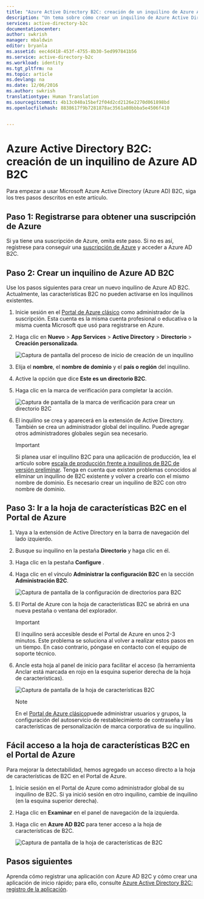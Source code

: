 ```yaml
---
title: "Azure Active Directory B2C: creación de un inquilino de Azure Active Directory B2C | Microsoft Docs"
description: "Un tema sobre cómo crear un inquilino de Azure Active Directory B2C"
services: active-directory-b2c
documentationcenter: 
author: swkrish
manager: mbaldwin
editor: bryanla
ms.assetid: eec4d418-453f-4755-8b30-5ed997841b56
ms.service: active-directory-b2c
ms.workload: identity
ms.tgt_pltfrm: na
ms.topic: article
ms.devlang: na
ms.date: 12/06/2016
ms.author: swkrish
translationtype: Human Translation
ms.sourcegitcommit: 4b13c040a15bef2f04d2cd2126e2270d061898bd
ms.openlocfilehash: 8838617f9b7281878ac3561a80bbba5e4506f410


---
```

# <a name="azure-active-directory-b2c-create-an-azure-ad-b2c-tenant"></a>Azure Active Directory B2C: creación de un inquilino de Azure AD B2C
Para empezar a usar Microsoft Azure Active Directory (Azure AD) B2C, siga los tres pasos descritos en este artículo.

## <a name="step-1-sign-up-for-an-azure-subscription"></a>Paso 1: Registrarse para obtener una suscripción de Azure
Si ya tiene una suscripción de Azure, omita este paso. Si no es así, regístrese para conseguir una [suscripción de Azure](../active-directory/sign-up-organization.md) y acceder a Azure AD B2C.

## <a name="step-2-create-an-azure-ad-b2c-tenant"></a>Paso 2: Crear un inquilino de Azure AD B2C
Use los pasos siguientes para crear un nuevo inquilino de Azure AD B2C. Actualmente, las características B2C no pueden activarse en los inquilinos existentes.

1. Inicie sesión en el [Portal de Azure clásico](https://manage.windowsazure.com/) como administrador de la suscripción. Esta cuenta es la misma cuenta profesional o educativa o la misma cuenta Microsoft que usó para registrarse en Azure.
2. Haga clic en **Nuevo** > **App Services** > **Active Directory** > **Directorio** > **Creación personalizada**.
   
    ![Captura de pantalla del proceso de inicio de creación de un inquilino](./media/active-directory-b2c-get-started/new-directory.png)
3. Elija el **nombre**, el **nombre de dominio** y el **país o región** del inquilino.
4. Active la opción que dice **Este es un directorio B2C**.
5. Haga clic en la marca de verificación para completar la acción.
   
    ![Captura de pantalla de la marca de verificación para crear un directorio B2C](./media/active-directory-b2c-get-started/create-b2c-directory.png)
6. El inquilino se crea y aparecerá en la extensión de Active Directory. También se crea un administrador global del inquilino. Puede agregar otros administradores globales según sea necesario.
   
   > [!IMPORTANT]
   > Si planea usar el inquilino B2C para una aplicación de producción, lea el artículo sobre [escala de producción frente a inquilinos de B2C de versión preliminar](active-directory-b2c-reference-tenant-type.md). Tenga en cuenta que existen problemas conocidos al eliminar un inquilino de B2C existente y volver a crearlo con el mismo nombre de dominio. Es necesario crear un inquilino de B2C con otro nombre de dominio.
   > 
   > 

## <a name="step-3-navigate-to-the-b2c-features-blade-on-the-azure-portal"></a>Paso 3: Ir a la hoja de características B2C en el Portal de Azure
1. Vaya a la extensión de Active Directory en la barra de navegación del lado izquierdo.
2. Busque su inquilino en la pestaña **Directorio** y haga clic en él.
3. Haga clic en la pestaña **Configure** .
4. Haga clic en el vínculo **Administrar la configuración B2C** en la sección **Administración B2C**.
   
    ![Captura de pantalla de la configuración de directorios para B2C](./media/active-directory-b2c-get-started/b2c-directory-configure-tab.png)
5. El Portal de Azure con la hoja de características B2C se abrirá en una nueva pestaña o ventana del explorador.
   
   > [!IMPORTANT]
   > El inquilino será accesible desde el Portal de Azure en unos 2-3 minutos. Este problema se soluciona al volver a realizar estos pasos en un tiempo. En caso contrario, póngase en contacto con el equipo de soporte técnico.
   > 
   > 
6. Ancle esta hoja al panel de inicio para facilitar el acceso (la herramienta Anclar está marcada en rojo en la esquina superior derecha de la hoja de características).
   
    ![Captura de pantalla de la hoja de características B2C](./media/active-directory-b2c-get-started/b2c-features-blade.png)
   
   > [!NOTE]
   > En el [Portal de Azure clásico](https://manage.windowsazure.com/)puede administrar usuarios y grupos, la configuración del autoservicio de restablecimiento de contraseña y las características de personalización de marca corporativa de su inquilino.
   > 
   > 

## <a name="easy-access-to-the-b2c-features-blade-on-the-azure-portal"></a>Fácil acceso a la hoja de características B2C en el Portal de Azure
Para mejorar la detectabilidad, hemos agregado un acceso directo a la hoja de características de B2C en el Portal de Azure.

1. Inicie sesión en el Portal de Azure como administrador global de su inquilino de B2C. Si ya inició sesión en otro inquilino, cambie de inquilino (en la esquina superior derecha).
2. Haga clic en **Examinar** en el panel de navegación de la izquierda.
3. Haga clic en **Azure AD B2C** para tener acceso a la hoja de características de B2C.
   
    ![Captura de pantalla de la hoja de características de B2C](./media/active-directory-b2c-get-started/b2c-browse.png)

## <a name="next-steps"></a>Pasos siguientes
Aprenda cómo registrar una aplicación con Azure AD B2C y cómo crear una aplicación de inicio rápido; para ello, consulte [Azure Active Directory B2C: registro de la aplicación](active-directory-b2c-app-registration.md).




<!--HONumber=Dec16_HO4-->


